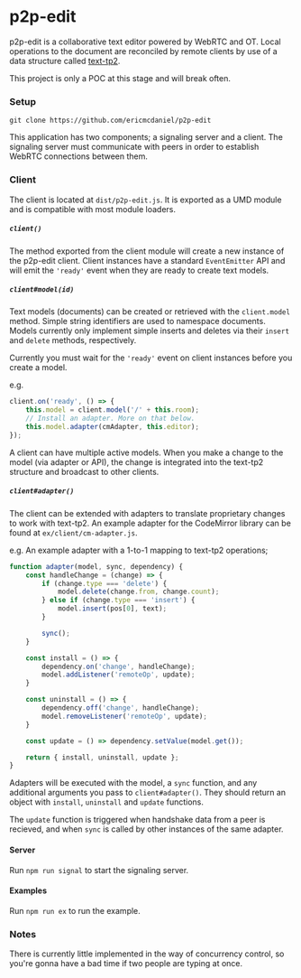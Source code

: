 # p2p-edit

p2p-edit is a collaborative text editor powered by WebRTC and OT. Local operations to the document are reconciled by remote clients by use of a data structure called [text-tp2](https://github.com/ottypes/text-tp2).

This project is only a POC at this stage and will break often.

### Setup

```
git clone https://github.com/ericmcdaniel/p2p-edit
```

This application has two components; a signaling server and a client. The signaling server must communicate with peers in order to establish WebRTC connections between them.

### Client

The client is located at `dist/p2p-edit.js`. It is exported as a UMD module and is compatible with most module loaders.

##### `client()`

The method exported from the client module will create a new instance of the p2p-edit client. Client instances have a standard `EventEmitter` API and will emit the `'ready'` event when they are ready to create text models.

##### `client#model(id)`

Text models (documents) can be created or retrieved with the `client.model` method. Simple string identifiers are used to namespace documents. Models currently only implement simple inserts and deletes via their `insert` and `delete` methods, respectively.

Currently you must wait for the `'ready'` event on client instances before you create a model.

e.g.

```js
client.on('ready', () => {
    this.model = client.model('/' + this.room);
    // Install an adapter. More on that below.
    this.model.adapter(cmAdapter, this.editor);
});
```

A client can have multiple active models. When you make a change to the model (via adapter or API), the change is integrated into the text-tp2 structure and broadcast to other clients.

##### `client#adapter()`

The client can be extended with adapters to translate proprietary changes to work with text-tp2. An example adapter for the CodeMirror library can be found at `ex/client/cm-adapter.js`.

e.g. An example adapter with a 1-to-1 mapping to text-tp2 operations;

```js
function adapter(model, sync, dependency) {
    const handleChange = (change) => {
        if (change.type === 'delete') {
            model.delete(change.from, change.count);
        } else if (change.type === 'insert') {
            model.insert(pos[0], text);
        }

        sync();
    }

    const install = () => {
        dependency.on('change', handleChange);
        model.addListener('remoteOp', update);
    }

    const uninstall = () => {
        dependency.off('change', handleChange);
        model.removeListener('remoteOp', update);
    }

    const update = () => dependency.setValue(model.get());

    return { install, uninstall, update };
}
```

Adapters will be executed with the model, a `sync` function, and any additional arguments you pass to `client#adapter()`. They should return an object with `install`, `uninstall` and `update` functions.

The `update` function is triggered when handshake data from a peer is recieved, and when `sync` is called by other instances of the same adapter.

#### Server

Run `npm run signal` to start the signaling server.

#### Examples

Run `npm run ex` to run the example.

### Notes

There is currently little implemented in the way of concurrency control, so you're gonna have a bad time if two people are typing at once.
